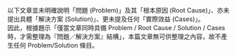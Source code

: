 以下文章並未明確說明「問題 (Problem)」及其「根本原因 (Root Cause)」、亦未提出具體「解決方案 (Solution)」、更未提及任何「實際效益 (Cases)」。  
因此，根據題示「僅當文章同時具備 Problem / Root Cause / Solution / Cases 時，才需整理為『問題／解決方案』結構」，本篇文章無可供整理之內容，故不產生任何 Problem/Solution 條目。